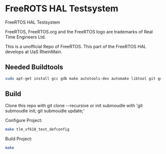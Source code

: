 FreeROTS HAL Testsystem
================================

FreeRTOS HAL Testsystem

FreeRTOS, FreeRTOS.org and the FreeRTOS logo are trademarks of Real Time Engineers Ltd. 

This is a unofficial Repo of FreeRTOS. This part of the FreeRTOS HAL develops at UaS RheinMain. 

Needed Buildtools
-----------------

```sh
sudo apt-get install gcc gdb make autotools-dev automake libtool git gcc-arm-none-eabi libnewlib-arm-none-eabi libncurses5-dev
```

Build
-----
Clone this repo with git clone --recursive or init submoudle with 'git submoudle init; git submoudle update;'

Configure Project: 

```sh
make tlm_vf610_test_defconfig
```

Build Project: 
```sh
make
```
